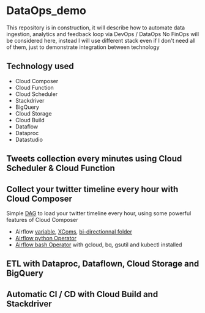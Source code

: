 # DataOps_demo
This repository is in construction, it will describe how to automate data ingestion, analytics and feedback loop via DevOps / DataOps
No FinOps will be considered here, instead I will use different stack even if I don't need all of them, just to demonstrate integration between technology

## Technology used
* Cloud Composer
* Cloud Function
* Cloud Scheduler
* Stackdriver
* BigQuery
* Cloud Storage
* Cloud Build
* Dataflow
* Dataproc
* Datastudio

## Tweets collection every minutes using Cloud Scheduler & Cloud Function


## Collect your twitter timeline every hour with Cloud Composer
Simple [DAG](https://github.com/mlanciau/DataOpsDemo/blob/master/composer/twitter_mytimeline.py) to load your twitter timeline every hour, using some powerful features of Cloud Composer
* Airflow [variable](https://cloud.google.com/composer/docs/concepts/cloud-storage), [XComs](https://airflow.apache.org/docs/stable/concepts.html#xcoms), [bi-directionnal folder](https://cloud.google.com/composer/docs/concepts/cloud-storage)
* [Airflow python Operator](https://cloud.google.com/composer/docs/how-to/using/writing-dags#pythonoperator)
* [Airflow bash Operator](https://cloud.google.com/composer/docs/how-to/using/writing-dags#bashoperator) with gcloud, bq, gsutil and kubectl installed

## ETL with Dataproc, Dataflown, Cloud Storage and BigQuery

## Automatic CI / CD with Cloud Build and Stackdriver
